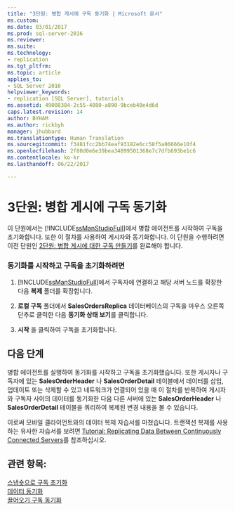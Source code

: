 ```yaml
---
title: "3단원: 병합 게시에 구독 동기화 | Microsoft 문서"
ms.custom: 
ms.date: 03/01/2017
ms.prod: sql-server-2016
ms.reviewer: 
ms.suite: 
ms.technology:
- replication
ms.tgt_pltfrm: 
ms.topic: article
applies_to:
- SQL Server 2016
helpviewer_keywords:
- replication [SQL Server], tutorials
ms.assetid: 49008384-2c55-4080-a890-9bceb40e4d6d
caps.latest.revision: 14
author: BYHAM
ms.author: rickbyh
manager: jhubbard
ms.translationtype: Human Translation
ms.sourcegitcommit: f3481fcc2bb74eaf93182e6cc58f5a06666e10f4
ms.openlocfilehash: 2f80d0e6e39bea34899501368e7c7dfb693be1c6
ms.contentlocale: ko-kr
ms.lasthandoff: 06/22/2017

---
```

# <a name="lesson-3-synchronizing-the-subscription-to-the-merge-publication"></a>3단원: 병합 게시에 구독 동기화
이 단원에서는 [!INCLUDE[ssManStudioFull](../../includes/ssmanstudiofull-md.md)]에서 병합 에이전트를 시작하여 구독을 초기화합니다. 또한 이 절차를 사용하여 게시자와 동기화합니다. 이 단원을 수행하려면 이전 단원인 [2단원: 병합 게시에 대한 구독 만들기](../../relational-databases/replication/lesson-2-creating-a-subscription-to-the-merge-publication.md)를 완료해야 합니다.  
  
### <a name="to-start-synchronization-and-initialize-the-subscription"></a>동기화를 시작하고 구독을 초기화하려면  
  
1.  [!INCLUDE[ssManStudioFull](../../includes/ssmanstudiofull-md.md)]에서 구독자에 연결하고 해당 서버 노드를 확장한 다음 **복제** 폴더를 확장합니다.  
  
2.  **로컬 구독** 폴더에서 **SalesOrdersReplica** 데이터베이스의 구독을 마우스 오른쪽 단추로 클릭한 다음 **동기화 상태 보기**를 클릭합니다.  
  
3.  **시작** 을 클릭하여 구독을 초기화합니다.  
  
## <a name="next-steps"></a>다음 단계  
병합 에이전트를 실행하여 동기화를 시작하고 구독을 초기화했습니다. 또한 게시자나 구독자에 있는 **SalesOrderHeader** 나 **SalesOrderDetail** 테이블에서 데이터를 삽입, 업데이트 또는 삭제할 수 있고 네트워크가 연결되어 있을 때 이 절차를 반복하여 게시자와 구독자 사이의 데이터를 동기화한 다음 다른 서버에 있는 **SalesOrderHeader** 나 **SalesOrderDetail** 테이블을 쿼리하여 복제된 변경 내용을 볼 수 있습니다.  
  
이로써 모바일 클라이언트와의 데이터 복제 자습서를 마쳤습니다. 트랜잭션 복제를 사용하는 유사한 자습서를 보려면 [Tutorial: Replicating Data Between Continuously Connected Servers](../../relational-databases/replication/tutorial-replicating-data-between-continuously-connected-servers.md)를 참조하십시오.  
  
## <a name="see-also"></a>관련 항목:  
[스냅숏으로 구독 초기화](../../relational-databases/replication/initialize-a-subscription-with-a-snapshot.md)  
[데이터 동기화](../../relational-databases/replication/synchronize-data.md)  
[끌어오기 구독 동기화](../../relational-databases/replication/synchronize-a-pull-subscription.md)  
  
  
  

